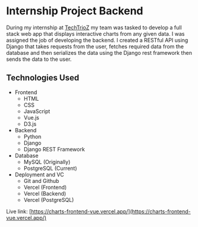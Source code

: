 # Internship Project Backend

During my internship at [TechTrioZ](https://techtrioz.com/techtrioz.com/index.html) my team was tasked to develop a full stack web app that displays interactive charts from any given data. I was assigned the job of developing the backend. I created a RESTful API  using Django that takes requests from the user, fetches required data from the database and then serializes the data using the Django rest framework then sends the data to the user.

## Technologies Used
- Frontend
  - HTML
  - CSS
  - JavaScript
  - Vue.js
  - D3.js
- Backend
  - Python
  - Django
  - Django REST Framework
- Database
  - MySQL (Originally)
  - PostgreSQL (Current)
- Deployment and VC
  - Git and Github
  - Vercel (Frontend)
  - Vercel (Backend)
  - Vercel (PostgreSQL)

Live link: [https://charts-frontend-vue.vercel.app/](https://charts-frontend-vue.vercel.app/)

